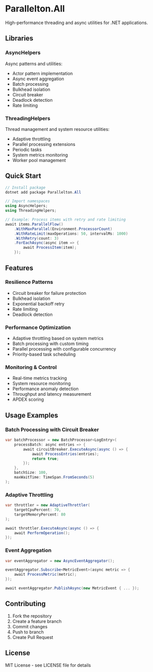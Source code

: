 # Parallelton.All

High-performance threading and async utilities for .NET applications.

## Libraries

### AsyncHelpers
Async patterns and utilities:
- Actor pattern implementation
- Async event aggregation
- Batch processing
- Bulkhead isolation
- Circuit breaker
- Deadlock detection
- Rate limiting

### ThreadingHelpers
Thread management and system resource utilities:
- Adaptive throttling
- Parallel processing extensions
- Periodic tasks
- System metrics monitoring
- Worker pool management

## Quick Start

```csharp
// Install package
dotnet add package Parallelton.All

// Import namespaces
using AsyncHelpers;
using ThreadingHelpers;

// Example: Process items with retry and rate limiting
await items.ParallelFlow()
    .WithMaxParallel(Environment.ProcessorCount)
    .WithRateLimit(maxOperations: 50, intervalMs: 1000)
    .WithRetry(count: 3)
    .ForEachAsync(async item => {
        await ProcessItem(item);
    });
```

## Features

### Resilience Patterns
- Circuit breaker for failure protection
- Bulkhead isolation
- Exponential backoff retry
- Rate limiting
- Deadlock detection

### Performance Optimization
- Adaptive throttling based on system metrics
- Batch processing with custom timing
- Parallel processing with configurable concurrency
- Priority-based task scheduling

### Monitoring & Control
- Real-time metrics tracking
- System resource monitoring
- Performance anomaly detection
- Throughput and latency measurement
- APDEX scoring

## Usage Examples

### Batch Processing with Circuit Breaker
```csharp
var batchProcessor = new BatchProcessor<LogEntry>(
    processBatch: async entries => {
        await circuitBreaker.ExecuteAsync(async () => {
            await ProcessEntries(entries);
            return true;
        });
    },
    batchSize: 100,
    maxWaitTime: TimeSpan.FromSeconds(5)
);
```

### Adaptive Throttling
```csharp
var throttler = new AdaptiveThrottler(
    targetCpuPercent: 70,
    targetMemoryPercent: 80
);

await throttler.ExecuteAsync(async () => {
    await PerformOperation();
});
```

### Event Aggregation
```csharp
var eventAggregator = new AsyncEventAggregator();

eventAggregator.Subscribe<MetricEvent>(async metric => {
    await ProcessMetric(metric);
});

await eventAggregator.PublishAsync(new MetricEvent { ... });
```

## Contributing

1. Fork the repository
2. Create a feature branch
3. Commit changes
4. Push to branch
5. Create Pull Request

## License

MIT License - see LICENSE file for details